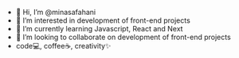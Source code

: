 - 👋 Hi, I’m @minasafahani
- 👀 I’m interested in development of front-end projects
- 🌱 I’m currently learning Javascript, React and Next
- 💞️ I’m looking to collaborate on development of front-end projects
- code💻, coffee☕️, creativity✨
<!---
minasafahani is a ✨ special ✨ repository because its `README.md` (this file) appears on your GitHub profile.
You can click the Preview link to take a look at your changes.
--->
